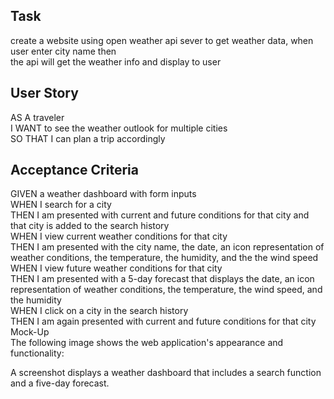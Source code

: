 ## Task
create a website using open weather api sever to get weather data, when user enter city name then  
the api will get the weather info and display to user   


## User Story  
AS A traveler  
I WANT to see the weather outlook for multiple cities  
SO THAT I can plan a trip accordingly    


## Acceptance Criteria
GIVEN a weather dashboard with form inputs  
WHEN I search for a city  
THEN I am presented with current and future conditions for that city and that city is added to the search history  
WHEN I view current weather conditions for that city  
THEN I am presented with the city name, the date, an icon representation of weather conditions, the temperature, the humidity, and the the wind speed  
WHEN I view future weather conditions for that city  
THEN I am presented with a 5-day forecast that displays the date, an icon representation of weather conditions, the temperature, the wind speed, and the humidity  
WHEN I click on a city in the search history  
THEN I am again presented with current and future conditions for that city  
Mock-Up  
The following image shows the web application's appearance and functionality:  

A screenshot displays a weather dashboard that includes a search function and a five-day forecast.  

